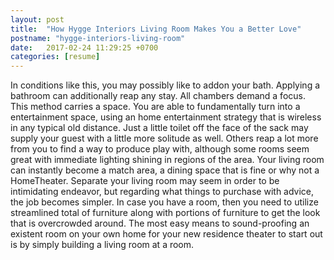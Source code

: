 ```yaml
---
layout: post
title:  "How Hygge Interiors Living Room Makes You a Better Love"
postname: "hygge-interiors-living-room"
date:   2017-02-24 11:29:25 +0700
categories: [resume]
---
```

In conditions like this, you may possibly like to addon your bath. Applying a bathroom can additionally reap any stay. All chambers demand a focus. This method carries a space. You are able to fundamentally turn into a entertainment space, using an home entertainment strategy that is wireless in any typical old distance. Just a little toilet off the face of the sack may supply your guest with a little more solitude as well. Others reap a lot more from you to find a way to produce play with, although some rooms seem great with immediate lighting shining in regions of the area. Your living room can instantly become a match area, a dining space that is fine or why not a HomeTheater. Separate your living room may seem in order to be intimidating endeavor, but regarding what things to purchase with advice, the job becomes simpler. In case you have a room, then you need to utilize streamlined total of furniture along with portions of furniture to get the look that is overcrowded around. The most easy means to sound-proofing an existent room on your own home for your new residence theater to start out is by simply building a living room at a room.

